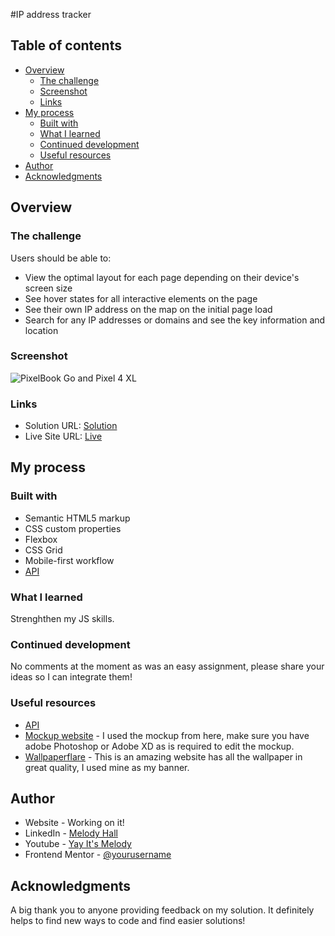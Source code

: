 #IP address tracker 


## Table of contents

- [Overview](#overview)
  - [The challenge](#the-challenge)
  - [Screenshot](#screenshot)
  - [Links](#links)
- [My process](#my-process)
  - [Built with](#built-with)
  - [What I learned](#what-i-learned)
  - [Continued development](#continued-development)
  - [Useful resources](#useful-resources)
- [Author](#author)
- [Acknowledgments](#acknowledgments)



## Overview

### The challenge

Users should be able to:

- View the optimal layout for each page depending on their device's screen size
- See hover states for all interactive elements on the page
- See their own IP address on the map on the initial page load
- Search for any IP addresses or domains and see the key information and location

### Screenshot

![PixelBook Go and Pixel 4 XL](https://user-images.githubusercontent.com/78325685/173075566-fae92b08-43c2-4ccd-b43f-4e19fe0633a1.jpg)


### Links

- Solution URL: [Solution](https://www.frontendmentor.io/challenges/ip-address-tracker-I8-0yYAH0/hub/ip-address-tracker-yf3MXCcROi)
- Live Site URL: [Live](https://beautiful-queijadas-e0c299.netlify.app)

## My process

### Built with

- Semantic HTML5 markup
- CSS custom properties
- Flexbox
- CSS Grid
- Mobile-first workflow
- [API](https://geo.ipify.org/)


### What I learned

Strenghthen my JS skills.


### Continued development

No comments at the moment as was an easy assignment, please share your ideas so I can integrate them!

### Useful resources

- [API](https://geo.ipify.org/) 
- [Mockup website](https://www.ls.graphics/free-mockups) - I used the mockup from here, make sure you have adobe Photoshop or Adobe XD as is required to edit the mockup.
- [Wallpaperflare](https://www.wallpaperflare.com/) - This is an amazing website has all the wallpaper in great quality, I used mine as my banner.



## Author

- Website - Working on it!
- LinkedIn - [Melody Hall](https://www.linkedin.com/in/melody-hall)
- Youtube - [Yay It's Melody](https://www.youtube.com/channel/UCYekyhEz40BCwegxKtnaSBw)
- Frontend Mentor - [@yourusername](https://www.frontendmentor.io/profile/yourusername)


## Acknowledgments

A big thank you to anyone providing feedback on my solution. It definitely helps to find new ways to code and find easier solutions!

